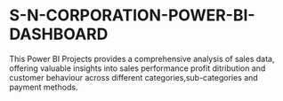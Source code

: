 # S-N-CORPORATION-POWER-BI-DASHBOARD
This Power BI Projects provides a comprehensive analysis of sales data, offering valuable insights into sales performance profit ditribution and customer behaviour across different categories,sub-categories and payment methods.
